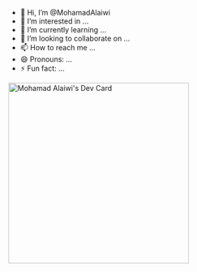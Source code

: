 - 👋 Hi, I’m @MohamadAlaiwi
- 👀 I’m interested in ...
- 🌱 I’m currently learning ...
- 💞️ I’m looking to collaborate on ...
- 📫 How to reach me ...
- 😄 Pronouns: ...
- ⚡ Fun fact: ...

<!---
MohamadAlaiwi/MohamadAlaiwi is a ✨ special ✨ repository because its `README.md` (this file) appears on your GitHub profile.
You can click the Preview link to take a look at your changes.
--->
<a href="https://app.daily.dev/mohamadalaiwi"><img src="https://api.daily.dev/devcards/v2/Z6dCUrXrExXlsRARzt2aL.png?r=mf9&type=default" width="356" alt="Mohamad Alaiwi's Dev Card"/></a>
